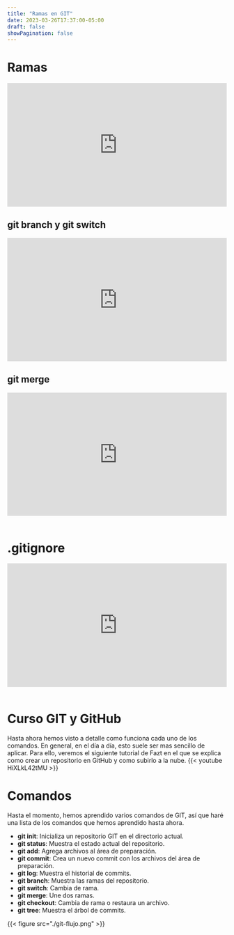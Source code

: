 ```yaml
---
title: "Ramas en GIT"
date: 2023-03-26T17:37:00-05:00
draft: false
showPagination: false
---
```


<!-- ASD -->

# Ramas
<!-- 24 minutos -->
<div style="position: relative; padding-bottom: 56.25%; height: 0; overflow: hidden;">
  <iframe style="position: absolute; top: 0; left: 0; width: 100%; height: 100%; border:0;" src="https://www.youtube.com/embed/mBYSUUnMt9M?start=6320&end=7737" title="YouTube video player" frameborder="0" allow="accelerometer; autoplay; clipboard-write; encrypted-media; gyroscope; picture-in-picture; web-share" allowfullscreen></iframe>
</div>

## git branch y git switch

<!-- 12 minutos -->
<div style="position: relative; padding-bottom: 56.25%; height: 0; overflow: hidden;">
  <iframe style="position: absolute; top: 0; left: 0; width: 100%; height: 100%; border:0;" src="https://www.youtube.com/embed/3GymExBkKjE?start=5916&end=6546" title="YouTube video player" frameborder="0" allow="accelerometer; autoplay; clipboard-write; encrypted-media; gyroscope; picture-in-picture; web-share" allowfullscreen></iframe>
</div>

## git merge
<!-- 5 minutos -->
<div style="position: relative; padding-bottom: 56.25%; height: 0; overflow: hidden;">
  <iframe style="position: absolute; top: 0; left: 0; width: 100%; height: 100%; border:0;" src="https://www.youtube.com/embed/3GymExBkKjE?start=6546&end=6909" title="YouTube video player" frameborder="0" allow="accelerometer; autoplay; clipboard-write; encrypted-media; gyroscope; picture-in-picture; web-share" allowfullscreen></iframe>
</div>

<br>

# .gitignore

<!-- 2 minutos -->
<div style="position: relative; padding-bottom: 56.25%; height: 0; overflow: hidden;">
  <iframe style="position: absolute; top: 0; left: 0; width: 100%; height: 100%; border:0;" src="https://www.youtube.com/embed/3GymExBkKjE?start=3905&end=4144" title="YouTube video player" frameborder="0" allow="accelerometer; autoplay; clipboard-write; encrypted-media; gyroscope; picture-in-picture; web-share" allowfullscreen></iframe>
</div>
<br>

# Curso GIT y GitHub 
Hasta ahora hemos visto a detalle como funciona cada uno de los comandos. En general, en el día a día, esto suele ser mas sencillo de aplicar. Para ello, veremos el siguiente tutorial de Fazt en el que se explica como crear un repositorio en GitHub y como subirlo a la nube.
{{< youtube HiXLkL42tMU >}}

# Comandos

Hasta el momento, hemos aprendido varios comandos de GIT, así que haré una lista de los comandos que hemos aprendido hasta ahora.

- **git init**: Inicializa un repositorio GIT en el directorio actual.
- **git status**: Muestra el estado actual del repositorio.
- **git add**: Agrega archivos al área de preparación.
- **git commit**: Crea un nuevo commit con los archivos del área de preparación.
- **git log**: Muestra el historial de commits.
- **git branch**: Muestra las ramas del repositorio.
- **git switch**: Cambia de rama.
- **git merge**: Une dos ramas.
- **git checkout**: Cambia de rama o restaura un archivo.
- **git tree**: Muestra el árbol de commits.

{{< figure src="./git-flujo.png" >}}
